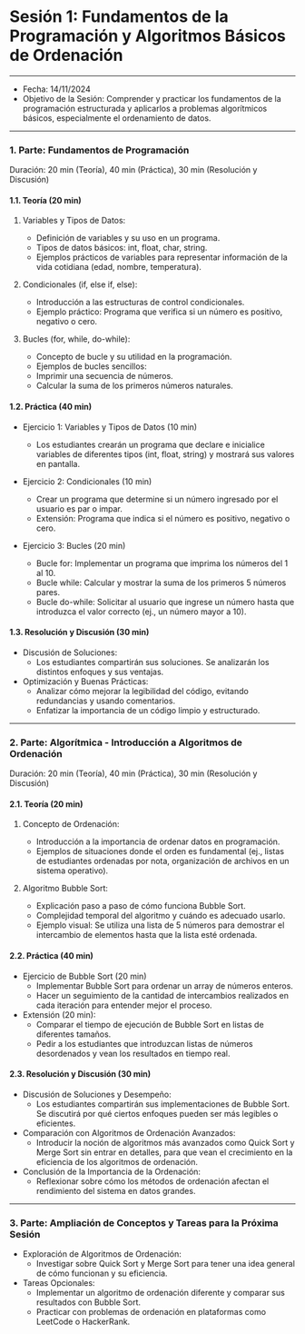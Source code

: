 # Sesión 1: Fundamentos de la Programación y Algoritmos Básicos de Ordenación

---

* Fecha: 14/11/2024
* Objetivo de la Sesión: Comprender y practicar los fundamentos de la programación estructurada y aplicarlos a problemas algorítmicos básicos, especialmente el ordenamiento de datos.

---

### 1. Parte: Fundamentos de Programación

Duración: 20 min (Teoría), 40 min (Práctica), 30 min (Resolución y Discusión)

#### 1.1. Teoría (20 min)

1. Variables y Tipos de Datos:
   * Definición de variables y su uso en un programa.
   * Tipos de datos básicos: int, float, char, string.
   * Ejemplos prácticos de variables para representar información de la vida cotidiana (edad, nombre, temperatura).

2. Condicionales (if, else if, else):
   * Introducción a las estructuras de control condicionales.
   * Ejemplo práctico: Programa que verifica si un número es positivo, negativo o cero.

3. Bucles (for, while, do-while):

   * Concepto de bucle y su utilidad en la programación.
   * Ejemplos de bucles sencillos:
   * Imprimir una secuencia de números.
   * Calcular la suma de los primeros números naturales.

#### 1.2. Práctica (40 min)

* Ejercicio 1: Variables y Tipos de Datos (10 min)
   * Los estudiantes crearán un programa que declare e inicialice variables de diferentes tipos (int, float, string) y mostrará sus valores en pantalla.

* Ejercicio 2: Condicionales (10 min)
   * Crear un programa que determine si un número ingresado por el usuario es par o impar.
   * Extensión: Programa que indica si el número es positivo, negativo o cero.

* Ejercicio 3: Bucles (20 min)
   * Bucle for: Implementar un programa que imprima los números del 1 al 10.
   * Bucle while: Calcular y mostrar la suma de los primeros 5 números pares.
   * Bucle do-while: Solicitar al usuario que ingrese un número hasta que introduzca el valor correcto (ej., un número mayor a 10).

#### 1.3. Resolución y Discusión (30 min)

* Discusión de Soluciones:
   * Los estudiantes compartirán sus soluciones. Se analizarán los distintos enfoques y sus ventajas.
* Optimización y Buenas Prácticas:
   * Analizar cómo mejorar la legibilidad del código, evitando redundancias y usando comentarios.
   * Enfatizar la importancia de un código limpio y estructurado.

---

### 2. Parte: Algorítmica - Introducción a Algoritmos de Ordenación

Duración: 20 min (Teoría), 40 min (Práctica), 30 min (Resolución y Discusión)

#### 2.1. Teoría (20 min)

1. Concepto de Ordenación:
   * Introducción a la importancia de ordenar datos en programación.
   * Ejemplos de situaciones donde el orden es fundamental (ej., listas de estudiantes ordenadas por nota, organización de archivos en un sistema operativo).

3. Algoritmo Bubble Sort:
   * Explicación paso a paso de cómo funciona Bubble Sort.
   * Complejidad temporal del algoritmo y cuándo es adecuado usarlo.
   * Ejemplo visual: Se utiliza una lista de 5 números para demostrar el intercambio de elementos hasta que la lista esté ordenada.

#### 2.2. Práctica (40 min)

* Ejercicio de Bubble Sort (20 min)
   * Implementar Bubble Sort para ordenar un array de números enteros.
   * Hacer un seguimiento de la cantidad de intercambios realizados en cada iteración para entender mejor el proceso.
* Extensión (20 min):
   * Comparar el tiempo de ejecución de Bubble Sort en listas de diferentes tamaños.
   * Pedir a los estudiantes que introduzcan listas de números desordenados y vean los resultados en tiempo real.

#### 2.3. Resolución y Discusión (30 min)

* Discusión de Soluciones y Desempeño:
   * Los estudiantes compartirán sus implementaciones de Bubble Sort. Se discutirá por qué ciertos enfoques pueden ser más legibles o eficientes.
* Comparación con Algoritmos de Ordenación Avanzados:
   * Introducir la noción de algoritmos más avanzados como Quick Sort y Merge Sort sin entrar en detalles, para que vean el crecimiento en la eficiencia de los algoritmos de ordenación.
* Conclusión de la Importancia de la Ordenación:
   * Reflexionar sobre cómo los métodos de ordenación afectan el rendimiento del sistema en datos grandes.

---

### 3. Parte: Ampliación de Conceptos y Tareas para la Próxima Sesión

* Exploración de Algoritmos de Ordenación:
   * Investigar sobre Quick Sort y Merge Sort para tener una idea general de cómo funcionan y su eficiencia.
* Tareas Opcionales:
   * Implementar un algoritmo de ordenación diferente y comparar sus resultados con Bubble Sort.
   * Practicar con problemas de ordenación en plataformas como LeetCode o HackerRank.

